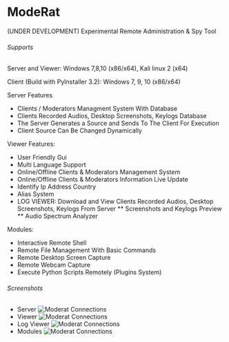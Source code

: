 # ModeRat

(UNDER DEVELOPMENT)
Experimental Remote Administration & Spy Tool

###### Supports
Server and Viewer:  Windows 7,8,10 (x86/x64), Kali linux 2 (x64)

Client (Build with PyInstaller 3.2): Windows 7, 9, 10 (x86/x64)

Server Features
 * Clients / Moderators Managment System With Database
 * Clients Recorded Audios, Desktop Screenshots, Keylogs Database
 * The Server Generates a Source and Sends To The Client For Execution
 * Client Source Can Be Changed Dynamically

Viewer Features:
 * User Friendly Gui
 * Multi Language Support
 * Online/Offline Clients & Moderators Management System
 * Online/Offline Clients & Moderators Information Live Update
 * Identify Ip Address Country
 * Alias System
 * LOG VIEWER: Download and View Clients Recorded Audios, Desktop Screenshots, Keylogs From Server
 ** Screenshots and Keylogs Preview
 ** Audio Spectrum Analyzer

Modules:
 *  Interactive Remote Shell
 *  Remote File Management With Basic Commands
 *  Remote Desktop Screen Capture
 *  Remote Webcam Capture
 *  Execute Python Scripts Remotely (Plugins System)



###### Screenshots

* Server
![Moderat Connections](http://s020.radikal.ru/i700/1609/c4/2189023024d3.png)
* Viewer
![Moderat Connections](http://s13.radikal.ru/i186/1609/ab/a6d1e4c9c135.png)
* Log Viewer
![Moderat Connections](http://s017.radikal.ru/i440/1609/bd/2252b31bf9bc.png)
* Modules
![Moderat Connections](http://s020.radikal.ru/i716/1609/2f/6ac08ed5a75f.png)
